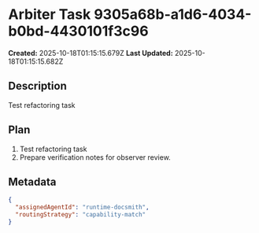 # Arbiter Task 9305a68b-a1d6-4034-b0bd-4430101f3c96

**Created:** 2025-10-18T01:15:15.679Z
**Last Updated:** 2025-10-18T01:15:15.682Z

## Description
Test refactoring task

## Plan
1. Test refactoring task
2. Prepare verification notes for observer review.

## Metadata
```json
{
  "assignedAgentId": "runtime-docsmith",
  "routingStrategy": "capability-match"
}
```